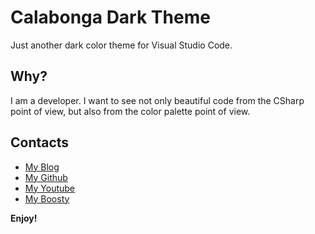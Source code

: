 # Calabonga Dark Theme

Just another dark color theme for Visual Studio Code.

## Why?

I am a developer. I want to see not only beautiful code from the CSharp point of view, but also from the color palette point of view.

## Contacts

* [My Blog](http://www.calabonga.net)
* [My Github](https://github.com/Calabonga)
* [My Youtube](https://youtube.com/@SergeiCalabonga)
* [My Boosty](https://boosty.to/calabonga)

**Enjoy!**
